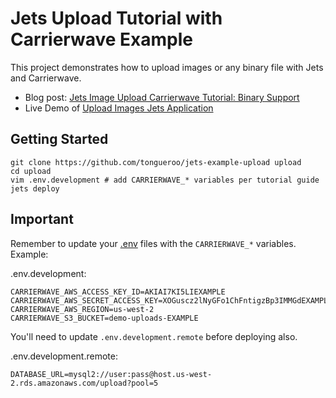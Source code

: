 # Jets Upload Tutorial with Carrierwave Example

This project demonstrates how to upload images or any binary file with Jets and Carrierwave.

* Blog post: [Jets Image Upload Carrierwave Tutorial: Binary Support](https://blog.boltops.com/2018/12/13/jets-image-upload-carrierwave-tutorial-binary-support)
* Live Demo of [Upload Images Jets Application](https://upload.demo.rubyonjets.com/)

## Getting Started

    git clone https://github.com/tongueroo/jets-example-upload upload
    cd upload
    vim .env.development # add CARRIERWAVE_* variables per tutorial guide
    jets deploy

## Important

Remember to update your [.env](http://rubyonjets.com/docs/env-files/) files with the `CARRIERWAVE_*` variables. Example:

.env.development:

    CARRIERWAVE_AWS_ACCESS_KEY_ID=AKIAI7KI5LIEXAMPLE
    CARRIERWAVE_AWS_SECRET_ACCESS_KEY=XOGuscz2lNyGFo1ChFntigzBp3IMMGdEXAMPLE
    CARRIERWAVE_AWS_REGION=us-west-2
    CARRIERWAVE_S3_BUCKET=demo-uploads-EXAMPLE

You'll need to update `.env.development.remote` before deploying also.

.env.development.remote:

    DATABASE_URL=mysql2://user:pass@host.us-west-2.rds.amazonaws.com/upload?pool=5
